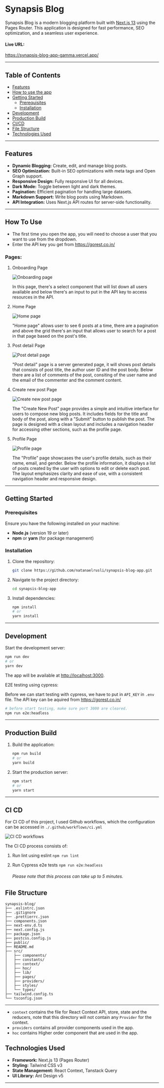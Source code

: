 # Synapsis Blog

Synapsis Blog is a modern blogging platform built with [Next.js 13](https://nextjs.org/) using the Pages Router. This application is designed for fast performance, SEO optimization, and a seamless user experience.

#### Live URL:
https://synapsis-blog-app-gamma.vercel.app/

---

## Table of Contents

- [Features](#features)
- [How to use the app](#how-to-use)
- [Getting Started](#getting-started)
  - [Prerequisites](#prerequisites)
  - [Installation](#installation)
- [Development](#development)
- [Production Build](#production-build)
- [CI/CD](#ci-cd)
- [File Structure](#file-structure)
- [Technologies Used](#technologies-used)

---

## Features

- **Dynamic Blogging:** Create, edit, and manage blog posts.
- **SEO Optimization:** Built-in SEO optimizations with meta tags and Open Graph support.
- **Responsive Design:** Fully responsive UI for all devices.
- **Dark Mode:** Toggle between light and dark themes.
- **Pagination:** Efficient pagination for handling large datasets.
- **Markdown Support:** Write blog posts using Markdown.
- **API Integration:** Uses Next.js API routes for server-side functionality.

---

## How To Use
- The first time you open the app, you will need to choose a user that you want to use from the dropdown.
- Enter the API key you get from https://gorest.co.in/

### Pages:
1. Onboarding Page

   ![Onboarding page](/docs/assets/onboarding.png)

   In this page, there's a select component that will list down all users available and below there's an input to put in the API key to access resources in the API.

1. Home Page

   ![Home page](/docs/assets/home.png)

   "Home page" allows user to see 6 posts at a time, there are a pagination and above the grid there's an input that allows user to search for a post in that page based on the post's title.

1. Post detail Page

   ![Post detail page](/docs/assets/post-detail.png)

   "Post detail" page is a server generated page, it will shows post details that consists of post title, the author user ID and the post body. Below there are a list of comments of the post, consiting of the user name and the email of the commenter and the comment content.

1. Create new post Page

   ![Create new post page](/docs/assets/create-post.png)

   The "Create New Post" page provides a simple and intuitive interface for users to compose new blog posts. It includes fields for the title and body of the post, along with a "Submit" button to publish the post. The page is designed with a clean layout and includes a navigation header for accessing other sections, such as the profile page.


1. Profile Page

   ![Profile page](/docs/assets/profile.png)

   The "Profile" page showcases the user's profile details, such as their name, email, and gender. Below the profile information, it displays a list of posts created by the user with options to edit or delete each post. The layout emphasizes clarity and ease of use, with a consistent navigation header and responsive design.


---

## Getting Started

### Prerequisites

Ensure you have the following installed on your machine:

- **Node.js** (version 19 or later)
- **npm** or **yarn** (for package management)

### Installation

1. Clone the repository:

   ```bash
   git clone https://github.com/natanaelrusli/synapsis-blog-app.git
   ```

2. Navigate to the project directory:

   ```bash
   cd synapsis-blog-app
   ```

3. Install dependencies:

   ```bash
   npm install
   # or
   yarn install
   ```

---

## Development

Start the development server:

```bash
npm run dev
# or
yarn dev
```

The app will be available at [http://localhost:3000](http://localhost:3000).

E2E testing using cypress:

Before we can start testing with cypress, we have to put in `API_KEY` in `.env` file. The API key can be aquired from https://gorest.co.in/

```bash
# before start testing, make sure port 3000 are cleared.
npm run e2e:headless
```

---

## Production Build

1. Build the application:

   ```bash
   npm run build
   # or
   yarn build
   ```

2. Start the production server:

   ```bash
   npm start
   # or
   yarn start
   ```

---

## CI CD
For CI CD of this project, I used Github workflows, which the configuration can be accessed in `./.github/workflows/ci.yml`

![CI CD workflows](/docs/assets/ci-cd-workflows.png)

The CI CD process consists of:
1. Run lint using eslint `npm run lint`
1. Run Cypress e2e tests `npm run e2e:headless`


   ###### Please note that this process can take up to 5 minutes.

## File Structure

```plaintext
synapsis-blog/
├── .eslintrc.json
├── .gitignore
├── .prettierrc.json
├── components.json
├── next-env.d.ts
├── next.config.js
├── package.json
├── postcss.config.js
├── public/
├── README.md
├── src/
│   ├── components/
│   ├── constants/
│   ├── context/
│   ├── hoc/
│   ├── lib/
│   ├── pages/
│   ├── providers/
│   ├── styles/
│   └── types/
├── tailwind.config.ts
└── tsconfig.json
```
---

- `context` contains the file for React Context API, store, state and the reducers, note that this directory will not contain any `Provider` for the context.
- `providers` contains all provider components used in the app.
- `hoc` contains Higher order component that are used in the app.

## Technologies Used

- **Framework:** Next.js 13 (Pages Router)
- **Styling:** Tailwind CSS v3
- **State Management:** React Context, Tanstack Query
- **UI Library:** Ant Design v5

---
